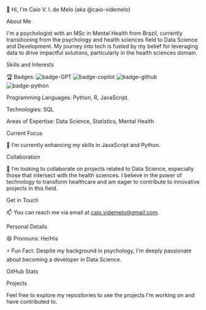 👋 Hi, I'm Caio V. I. de Melo (aka @caio-videmelo)

About Me

I'm a psychologist with an MSc in Mental Health from Brazil, currently transitioning from the psychology and health sciences field to Data Science and Development. My journey into tech is fueled by my belief for leveraging data to drive impactful solutions, particularly in the health sciences domain.

Skills and Interests

:trophy: Badges: ![badge-GPT](https://github.com/user-attachments/assets/4368c0a9-8a7b-42df-92d2-d2ab48638a36)
![badge-copilot](https://github.com/user-attachments/assets/cb00a186-ef3e-425c-8edc-0e019b84d786)
![badge-github](https://github.com/user-attachments/assets/d6d29670-aaea-4d75-bcca-90cae092f033)
![badge-python](https://github.com/user-attachments/assets/6856875a-b47e-499f-ac1c-69181f63eb19)

Programming Languages: Python, R, JavaScript.

Technologies: SQL

Areas of Expertise: Data Science, Statistics, Mental Health

Current Focus

🌱 I’m currently enhancing my skills in JavaScript and Python.

Collaboration

💞️ I’m looking to collaborate on projects related to Data Science, especially those that intersect with the health sciences. I believe in the power of technology to transform healthcare and am eager to contribute to innovative projects in this field.

Get in Touch

📫 You can reach me via email at caio.videmelo@gmail.com.

Personal Details

😄 Pronouns: He/His

⚡ Fun Fact: Despite my background in psychology, I'm deeply passionate about becoming a developer in Data Science.

GitHub Stats

Projects

Feel free to explore my repositories to see the projects I'm working on and have contributed to.
